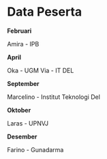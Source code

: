 # Data Peserta

**Februari**

Amira - IPB

**April**

Oka - UGM
Via - IT DEL

**September**

Marcelino - Institut Teknologi Del

**Oktober**

Laras - UPNVJ

**Desember**

Farino - Gunadarma
